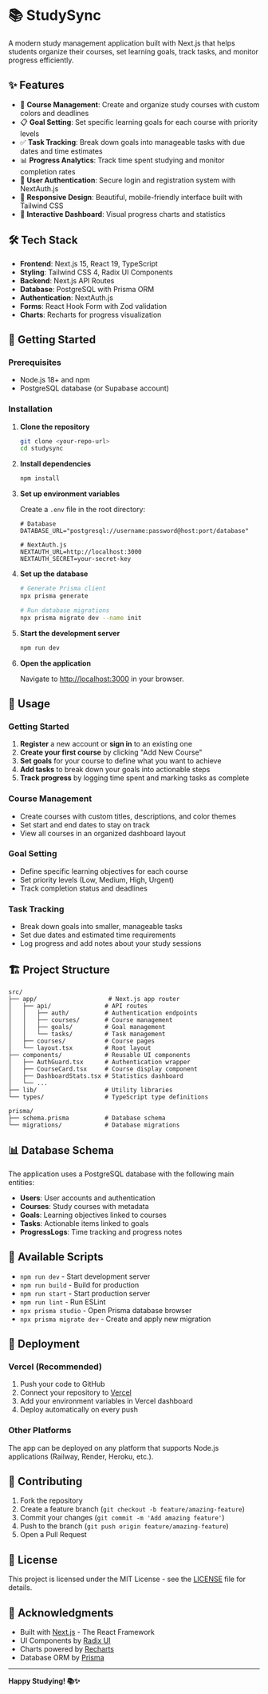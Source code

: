 # 📚 StudySync

A modern study management application built with Next.js that helps students organize their courses, set learning goals, track tasks, and monitor progress efficiently.

## ✨ Features

- 🎯 **Course Management**: Create and organize study courses with custom colors and deadlines
- 📋 **Goal Setting**: Set specific learning goals for each course with priority levels  
- ✅ **Task Tracking**: Break down goals into manageable tasks with due dates and time estimates
- 📊 **Progress Analytics**: Track time spent studying and monitor completion rates
- 🔐 **User Authentication**: Secure login and registration system with NextAuth.js
- 📱 **Responsive Design**: Beautiful, mobile-friendly interface built with Tailwind CSS
- 🎨 **Interactive Dashboard**: Visual progress charts and statistics

## 🛠️ Tech Stack

- **Frontend**: Next.js 15, React 19, TypeScript
- **Styling**: Tailwind CSS 4, Radix UI Components
- **Backend**: Next.js API Routes
- **Database**: PostgreSQL with Prisma ORM
- **Authentication**: NextAuth.js
- **Forms**: React Hook Form with Zod validation
- **Charts**: Recharts for progress visualization

## 🚀 Getting Started

### Prerequisites

- Node.js 18+ and npm
- PostgreSQL database (or Supabase account)

### Installation

1. **Clone the repository**
   ```bash
   git clone <your-repo-url>
   cd studysync
   ```

2. **Install dependencies**
   ```bash
   npm install
   ```

3. **Set up environment variables**
   
   Create a `.env` file in the root directory:
   ```env
   # Database
   DATABASE_URL="postgresql://username:password@host:port/database"
   
   # NextAuth.js
   NEXTAUTH_URL=http://localhost:3000
   NEXTAUTH_SECRET=your-secret-key
   ```

4. **Set up the database**
   ```bash
   # Generate Prisma client
   npx prisma generate
   
   # Run database migrations
   npx prisma migrate dev --name init
   ```

5. **Start the development server**
   ```bash
   npm run dev
   ```

6. **Open the application**
   
   Navigate to [http://localhost:3000](http://localhost:3000) in your browser.

## 📖 Usage

### Getting Started
1. **Register** a new account or **sign in** to an existing one
2. **Create your first course** by clicking "Add New Course"
3. **Set goals** for your course to define what you want to achieve
4. **Add tasks** to break down your goals into actionable steps
5. **Track progress** by logging time spent and marking tasks as complete

### Course Management
- Create courses with custom titles, descriptions, and color themes
- Set start and end dates to stay on track
- View all courses in an organized dashboard layout

### Goal Setting
- Define specific learning objectives for each course
- Set priority levels (Low, Medium, High, Urgent)
- Track completion status and deadlines

### Task Tracking
- Break down goals into smaller, manageable tasks
- Set due dates and estimated time requirements
- Log progress and add notes about your study sessions

## 🏗️ Project Structure

```
src/
├── app/                    # Next.js app router
│   ├── api/               # API routes
│   │   ├── auth/          # Authentication endpoints
│   │   ├── courses/       # Course management
│   │   ├── goals/         # Goal management
│   │   └── tasks/         # Task management
│   ├── courses/           # Course pages
│   └── layout.tsx         # Root layout
├── components/            # Reusable UI components
│   ├── AuthGuard.tsx      # Authentication wrapper
│   ├── CourseCard.tsx     # Course display component
│   ├── DashboardStats.tsx # Statistics dashboard
│   └── ...
├── lib/                   # Utility libraries
└── types/                 # TypeScript type definitions

prisma/
├── schema.prisma          # Database schema
└── migrations/            # Database migrations
```

## 📊 Database Schema

The application uses a PostgreSQL database with the following main entities:

- **Users**: User accounts and authentication
- **Courses**: Study courses with metadata
- **Goals**: Learning objectives linked to courses
- **Tasks**: Actionable items linked to goals
- **ProgressLogs**: Time tracking and progress notes

## 🔧 Available Scripts

- `npm run dev` - Start development server
- `npm run build` - Build for production
- `npm run start` - Start production server
- `npm run lint` - Run ESLint
- `npx prisma studio` - Open Prisma database browser
- `npx prisma migrate dev` - Create and apply new migration

## 🚀 Deployment

### Vercel (Recommended)
1. Push your code to GitHub
2. Connect your repository to [Vercel](https://vercel.com)
3. Add your environment variables in Vercel dashboard
4. Deploy automatically on every push

### Other Platforms
The app can be deployed on any platform that supports Node.js applications (Railway, Render, Heroku, etc.).

## 🤝 Contributing

1. Fork the repository
2. Create a feature branch (`git checkout -b feature/amazing-feature`)
3. Commit your changes (`git commit -m 'Add amazing feature'`)
4. Push to the branch (`git push origin feature/amazing-feature`)
5. Open a Pull Request

## 📝 License

This project is licensed under the MIT License - see the [LICENSE](LICENSE) file for details.

## 🙏 Acknowledgments

- Built with [Next.js](https://nextjs.org/) - The React Framework
- UI Components by [Radix UI](https://www.radix-ui.com/)
- Charts powered by [Recharts](https://recharts.org/)
- Database ORM by [Prisma](https://www.prisma.io/)

---

**Happy Studying! 📚✨**
